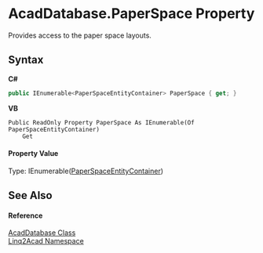 # AcadDatabase.PaperSpace Property 
 

Provides access to the paper space layouts.

## Syntax

**C#**<br />
``` C#
public IEnumerable<PaperSpaceEntityContainer> PaperSpace { get; }
```

**VB**<br />
``` VB
Public ReadOnly Property PaperSpace As IEnumerable(Of PaperSpaceEntityContainer)
	Get
```


#### Property Value
Type: IEnumerable(<a href="T_Linq2Acad_PaperSpaceEntityContainer.md">PaperSpaceEntityContainer</a>)

## See Also


#### Reference
<a href="T_Linq2Acad_AcadDatabase.md">AcadDatabase Class</a><br /><a href="N_Linq2Acad.md">Linq2Acad Namespace</a><br />
